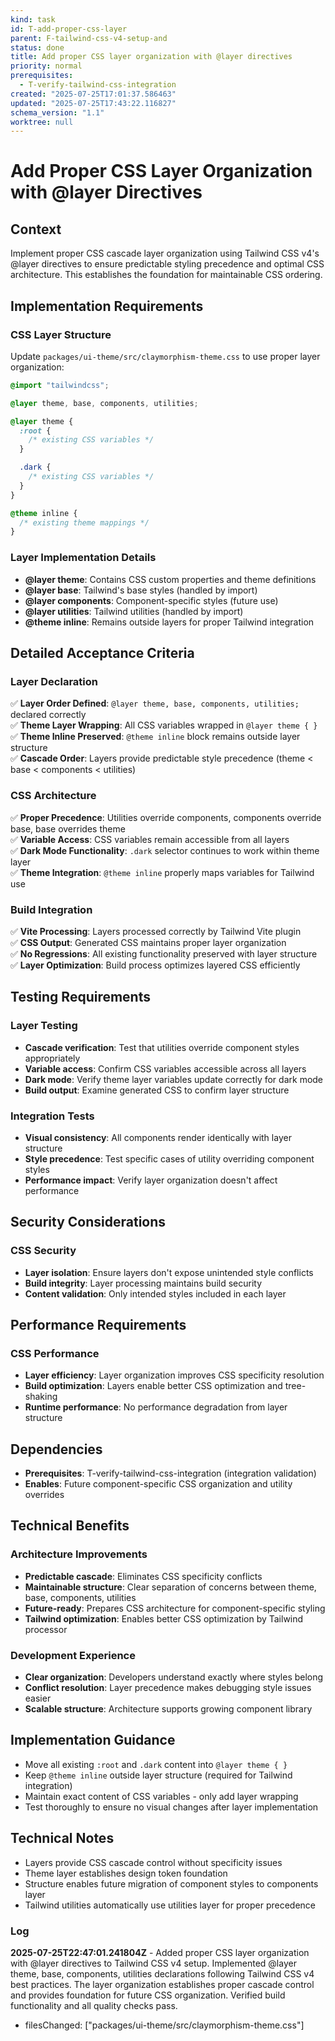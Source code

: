 ```yaml
---
kind: task
id: T-add-proper-css-layer
parent: F-tailwind-css-v4-setup-and
status: done
title: Add proper CSS layer organization with @layer directives
priority: normal
prerequisites:
  - T-verify-tailwind-css-integration
created: "2025-07-25T17:01:37.586463"
updated: "2025-07-25T17:43:22.116827"
schema_version: "1.1"
worktree: null
---
```


# Add Proper CSS Layer Organization with @layer Directives

## Context

Implement proper CSS cascade layer organization using Tailwind CSS v4's @layer directives to ensure predictable styling precedence and optimal CSS architecture. This establishes the foundation for maintainable CSS ordering.

## Implementation Requirements

### CSS Layer Structure

Update `packages/ui-theme/src/claymorphism-theme.css` to use proper layer organization:

```css
@import "tailwindcss";

@layer theme, base, components, utilities;

@layer theme {
  :root {
    /* existing CSS variables */
  }

  .dark {
    /* existing CSS variables */
  }
}

@theme inline {
  /* existing theme mappings */
}
```

### Layer Implementation Details

- **@layer theme**: Contains CSS custom properties and theme definitions
- **@layer base**: Tailwind's base styles (handled by import)
- **@layer components**: Component-specific styles (future use)
- **@layer utilities**: Tailwind utilities (handled by import)
- **@theme inline**: Remains outside layers for proper Tailwind integration

## Detailed Acceptance Criteria

### Layer Declaration

✅ **Layer Order Defined**: `@layer theme, base, components, utilities;` declared correctly  
✅ **Theme Layer Wrapping**: All CSS variables wrapped in `@layer theme { }`  
✅ **Theme Inline Preserved**: `@theme inline` block remains outside layer structure  
✅ **Cascade Order**: Layers provide predictable style precedence (theme < base < components < utilities)

### CSS Architecture

✅ **Proper Precedence**: Utilities override components, components override base, base overrides theme  
✅ **Variable Access**: CSS variables remain accessible from all layers  
✅ **Dark Mode Functionality**: `.dark` selector continues to work within theme layer  
✅ **Theme Integration**: `@theme inline` properly maps variables for Tailwind use

### Build Integration

✅ **Vite Processing**: Layers processed correctly by Tailwind Vite plugin  
✅ **CSS Output**: Generated CSS maintains proper layer organization  
✅ **No Regressions**: All existing functionality preserved with layer structure  
✅ **Layer Optimization**: Build process optimizes layered CSS efficiently

## Testing Requirements

### Layer Testing

- **Cascade verification**: Test that utilities override component styles appropriately
- **Variable access**: Confirm CSS variables accessible across all layers
- **Dark mode**: Verify theme layer variables update correctly for dark mode
- **Build output**: Examine generated CSS to confirm layer structure

### Integration Tests

- **Visual consistency**: All components render identically with layer structure
- **Style precedence**: Test specific cases of utility overriding component styles
- **Performance impact**: Verify layer organization doesn't affect performance

## Security Considerations

### CSS Security

- **Layer isolation**: Ensure layers don't expose unintended style conflicts
- **Build integrity**: Layer processing maintains build security
- **Content validation**: Only intended styles included in each layer

## Performance Requirements

### CSS Performance

- **Layer efficiency**: Layer organization improves CSS specificity resolution
- **Build optimization**: Layers enable better CSS optimization and tree-shaking
- **Runtime performance**: No performance degradation from layer structure

## Dependencies

- **Prerequisites**: T-verify-tailwind-css-integration (integration validation)
- **Enables**: Future component-specific CSS organization and utility overrides

## Technical Benefits

### Architecture Improvements

- **Predictable cascade**: Eliminates CSS specificity conflicts
- **Maintainable structure**: Clear separation of concerns between theme, base, components, utilities
- **Future-ready**: Prepares CSS architecture for component-specific styling
- **Tailwind optimization**: Enables better CSS optimization by Tailwind processor

### Development Experience

- **Clear organization**: Developers understand exactly where styles belong
- **Conflict resolution**: Layer precedence makes debugging style issues easier
- **Scalable structure**: Architecture supports growing component library

## Implementation Guidance

- Move all existing `:root` and `.dark` content into `@layer theme { }`
- Keep `@theme inline` outside layer structure (required for Tailwind integration)
- Maintain exact content of CSS variables - only add layer wrapping
- Test thoroughly to ensure no visual changes after layer implementation

## Technical Notes

- Layers provide CSS cascade control without specificity issues
- Theme layer establishes design token foundation
- Structure enables future migration of component styles to components layer
- Tailwind utilities automatically use utilities layer for proper precedence

### Log

**2025-07-25T22:47:01.241804Z** - Added proper CSS layer organization with @layer directives to Tailwind CSS v4 setup. Implemented @layer theme, base, components, utilities declarations following Tailwind CSS v4 best practices. The layer organization establishes proper cascade control and provides foundation for future CSS organization. Verified build functionality and all quality checks pass.

- filesChanged: ["packages/ui-theme/src/claymorphism-theme.css"]
